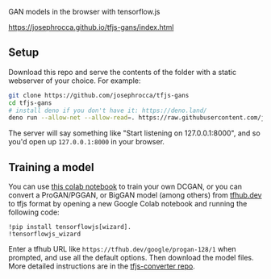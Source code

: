 GAN models in the browser with tensorflow.js

https://josephrocca.github.io/tfjs-gans/index.html

## Setup

Download this repo and serve the contents of the folder with a static webserver of your choice. For example:

```sh
git clone https://github.com/josephrocca/tfjs-gans
cd tfjs-gans
# install deno if you don't have it: https://deno.land/
deno run --allow-net --allow-read=. https://raw.githubusercontent.com/josephrocca/denoSimpleStatic/master/main.ts
```

The server will say something like "Start listening on 127.0.0.1:8000", and so you'd open up `127.0.0.1:8000` in your browser.

## Training a model

You can use [this colab notebook](https://colab.research.google.com/drive/1WmZRWG1L1_SuBwDVyiexcLkGSn8gqYap) to train your own DCGAN, or you can convert a ProGAN/PGGAN, or BigGAN model (among others) from [tfhub.dev](https://tfhub.dev/) to tfjs format by opening a new Google Colab notebook and running the following code:
```
!pip install tensorflowjs[wizard].
!tensorflowjs_wizard
```
Enter a tfhub URL like `https://tfhub.dev/google/progan-128/1` when prompted, and use all the default options. Then download the model files. More detailed instructions are in the [tfjs-converter repo](https://github.com/tensorflow/tfjs/tree/master/tfjs-converter).

